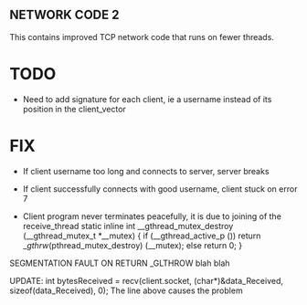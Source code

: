 ## NETWORK CODE 2

This contains improved TCP network code that runs on fewer threads.

# TODO

- Need to add signature for each client, ie a username instead of its position in the client_vector

# FIX

- If client username too long and connects to server, server breaks
- If client successfully connects with good username, client stuck on error 7


- Client program never terminates peacefully, it is due to joining of the receive_thread
static inline int
__gthread_mutex_destroy (__gthread_mutex_t *__mutex)
{
  if (__gthread_active_p ())
    return __gthrw_(pthread_mutex_destroy) (__mutex);
  else
    return 0;
}

SEGMENTATION FAULT ON RETURN _GLTHROW blah blah

UPDATE: int bytesReceived = recv(client.socket, (char*)&data_Received, sizeof(data_Received), 0);
The line above causes the problem